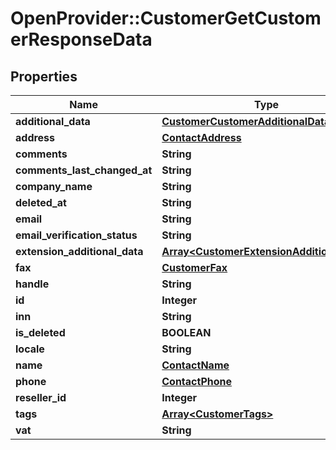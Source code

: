 # OpenProvider::CustomerGetCustomerResponseData

## Properties
Name | Type | Description | Notes
------------ | ------------- | ------------- | -------------
**additional_data** | [**CustomerCustomerAdditionalData**](CustomerCustomerAdditionalData.md) |  | [optional] 
**address** | [**ContactAddress**](ContactAddress.md) |  | [optional] 
**comments** | **String** |  | [optional] 
**comments_last_changed_at** | **String** |  | [optional] 
**company_name** | **String** |  | [optional] 
**deleted_at** | **String** |  | [optional] 
**email** | **String** |  | [optional] 
**email_verification_status** | **String** |  | [optional] 
**extension_additional_data** | [**Array&lt;CustomerExtensionAdditionalData&gt;**](CustomerExtensionAdditionalData.md) |  | [optional] 
**fax** | [**CustomerFax**](CustomerFax.md) |  | [optional] 
**handle** | **String** |  | [optional] 
**id** | **Integer** |  | [optional] 
**inn** | **String** |  | [optional] 
**is_deleted** | **BOOLEAN** |  | [optional] 
**locale** | **String** |  | [optional] 
**name** | [**ContactName**](ContactName.md) |  | [optional] 
**phone** | [**ContactPhone**](ContactPhone.md) |  | [optional] 
**reseller_id** | **Integer** |  | [optional] 
**tags** | [**Array&lt;CustomerTags&gt;**](CustomerTags.md) |  | [optional] 
**vat** | **String** |  | [optional] 

